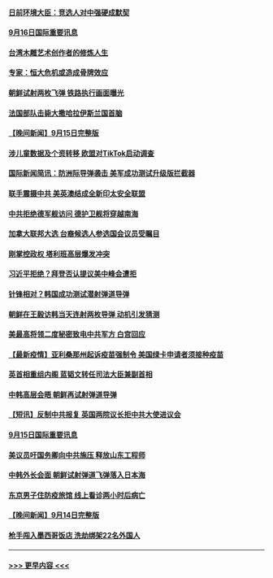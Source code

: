 #### [日前环境大臣：竞选人对中强硬成默契](../pages/prog202/a103217711.md?t=09162151) 
#### [9月16日国际重要讯息](../pages/prog202/a103217706.md?t=09162151) 
#### [台湾木雕艺术创作者的修炼人生](../pages/prog202/a103217696.md?t=09162151) 
#### [专家：恒大危机或造成骨牌效应](../pages/prog202/a103217675.md?t=09162151) 
#### [朝鲜试射两枚飞弹 铁路执行画面曝光](../pages/prog202/a103217599.md?t=09162151) 
#### [法国部队击毙大撒哈拉伊斯兰国首脑](../pages/prog202/a103217561.md?t=09162151) 
#### [【晚间新闻】9月15日完整版](../pages/prog202/a103217497.md?t=09162151) 
#### [涉儿童数据及个资转移 欧盟对TikTok启动调查](../pages/prog202/a103217428.md?t=09162151) 
#### [国际新闻简讯：防洲际导弹袭击 美军成功测试升级版拦截器](../pages/prog202/a103216632.md?t=09162151) 
#### [联手震摄中共 美英澳结成全新印太安全联盟](../pages/prog202/a103217331.md?t=09162151) 
#### [中共拒绝德军舰访问 德护卫舰将穿越南海](../pages/prog202/a103217300.md?t=09162151) 
#### [加拿大联邦大选 台裔候选人参选国会议员受瞩目](../pages/prog202/a103217279.md?t=09162151) 
#### [刚掌控政权 塔利班高层爆发冲突](../pages/prog202/a103217245.md?t=09162151) 
#### [习近平拒绝？拜登否认提议美中峰会遭拒](../pages/prog202/a103217263.md?t=09162151) 
#### [针锋相对？韩国成功测试潜射弹道导弹](../pages/prog202/a103217238.md?t=09162151) 
#### [朝鲜在王毅访韩当天连射两枚导弹 动机引发猜测](../pages/prog202/a103217204.md?t=09162151) 
#### [美最高将领二度秘密致电中共军方 白宫回应](../pages/prog202/a103217071.md?t=09162151) 
#### [【最新疫情】亚利桑那州起诉疫苗强制令 美国绿卡申请者须接种疫苗](../pages/prog202/a103217095.md?t=09162151) 
#### [英首相重组内阁 蓝韬文转任司法大臣兼副首相](../pages/prog202/a103217003.md?t=09162151) 
#### [中韩高层会晤 朝鲜再试射弹道导弹](../pages/prog202/a103217042.md?t=09162151) 
#### [【短讯】反制中共报复 英国两院议长拒中共大使进议会](../pages/prog202/a103217010.md?t=09162151) 
#### [9月15日国际重要讯息](../pages/prog202/a103216875.md?t=09162151) 
#### [美议员吁国务卿向中共施压 释放山东工程师](../pages/prog202/a103216794.md?t=09162151) 
#### [中韩外长会面 朝鲜试射弹道飞弹落入日本海](../pages/prog202/a103216720.md?t=09162151) 
#### [东京男子住防疫旅馆 线上看诊两小时后病亡](../pages/prog202/a103216698.md?t=09162151) 
#### [【晚间新闻】9月14日完整版](../pages/prog202/a103216588.md?t=09162151) 
#### [枪手闯入墨西哥饭店 洗劫绑架22名外国人](../pages/prog202/a103216656.md?t=09162151) 

----
#### [ >>> 更早内容 <<< ](../indexes/prog202-earlier.md)

